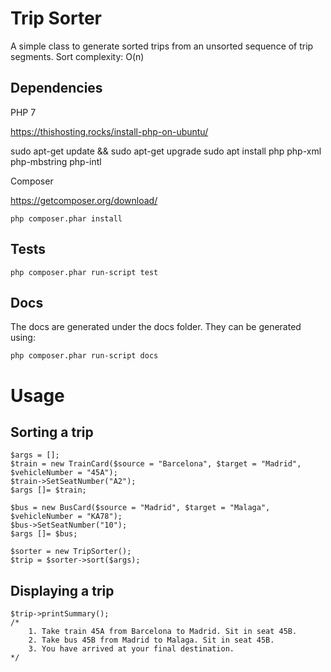 # Trip Sorter

A simple class to generate sorted trips from an unsorted sequence of trip segments.
Sort complexity: O(n)

## Dependencies

PHP 7

https://thishosting.rocks/install-php-on-ubuntu/

sudo apt-get update && sudo apt-get upgrade
sudo apt install php php-xml php-mbstring php-intl

Composer

https://getcomposer.org/download/

	php composer.phar install

## Tests

	php composer.phar run-script test

## Docs 

The docs are generated under the docs folder.
They can be generated using:

	php composer.phar run-script docs

# Usage

## Sorting a trip

	$args = [];
	$train = new TrainCard($source = "Barcelona", $target = "Madrid", $vehicleNumber = "45A");
	$train->SetSeatNumber("A2");
	$args []= $train;

	$bus = new BusCard($source = "Madrid", $target = "Malaga", $vehicleNumber = "KA78");
	$bus->SetSeatNumber("10");
	$args []= $bus;

	$sorter = new TripSorter();
	$trip = $sorter->sort($args);

## Displaying a trip

	$trip->printSummary();
	/*
		1. Take train 45A from Barcelona to Madrid. Sit in seat 45B.
		2. Take bus 45B from Madrid to Malaga. Sit in seat 45B.
		3. You have arrived at your final destination.
	*/
